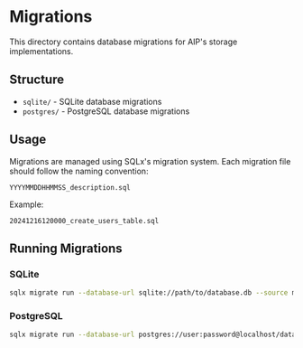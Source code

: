 # Migrations

This directory contains database migrations for AIP's storage implementations.

## Structure

- `sqlite/` - SQLite database migrations
- `postgres/` - PostgreSQL database migrations

## Usage

Migrations are managed using SQLx's migration system. Each migration file should follow the naming convention:

```
YYYYMMDDHHMMSS_description.sql
```

Example:
```
20241216120000_create_users_table.sql
```

## Running Migrations

### SQLite
```bash
sqlx migrate run --database-url sqlite://path/to/database.db --source migrations/sqlite
```

### PostgreSQL
```bash
sqlx migrate run --database-url postgres://user:password@localhost/database --source migrations/postgres
```